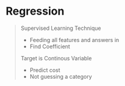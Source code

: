 # Regression

> Supervised Learning Technique
>
> - Feeding all features
>   and answers in
> - Find Coefficient
>
> Target is Continous Variable
>
> - Predict cost
> - Not guessing a category
